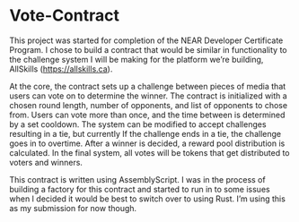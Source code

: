 # Vote-Contract

This project was started for completion of the NEAR Developer Certificate Program. I chose to build a contract that would be similar in functionality to the challenge system I will be making for the platform we’re building, AllSkills (https://allskills.ca).

At the core, the contract sets up a challenge between pieces of media that users can vote on to determine the winner. The contract is initialized with a chosen round length, number of opponents, and list of opponents to chose from. Users can vote more than once, and the time between is determined by a set cooldown. The system can be modified to accept challenges resulting in a tie, but currently If the challenge ends in a tie, the challenge goes in to overtime. After a winner is decided, a reward pool distribution is calculated. In the final system, all votes will be tokens that get distributed to voters and winners. 


This contract is written using AssemblyScript. I was in the process of building a factory for this contract and started to run in to some issues when I decided it would be best to switch over to using Rust. I’m using this as my submission for now though. 
